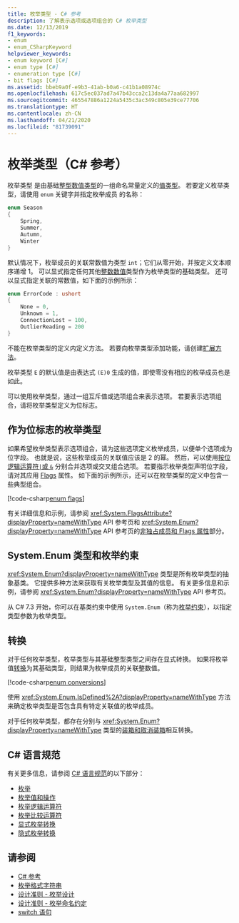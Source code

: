 ```yaml
---
title: 枚举类型 - C# 参考
description: 了解表示选项或选项组合的 C# 枚举类型
ms.date: 12/13/2019
f1_keywords:
- enum
- enum_CSharpKeyword
helpviewer_keywords:
- enum keyword [C#]
- enum type [C#]
- enumeration type [C#]
- bit flags [C#]
ms.assetid: bbeb9a0f-e9b3-41ab-b0a6-c41b1a08974c
ms.openlocfilehash: 617c5ec037ad7a47b43cca2c13da4a77aa682997
ms.sourcegitcommit: 465547886a1224a5435c3ac349c805e39ce77706
ms.translationtype: HT
ms.contentlocale: zh-CN
ms.lasthandoff: 04/21/2020
ms.locfileid: "81739091"
---
```

# <a name="enumeration-types-c-reference"></a>枚举类型（C# 参考）

枚举类型   是由基础[整型数值类型](value-types.md)的一组命名常量定义的[值类型](integral-numeric-types.md)。 若要定义枚举类型，请使用 `enum` 关键字并指定枚举成员  的名称：

```csharp
enum Season
{
    Spring,
    Summer,
    Autumn,
    Winter
}
```

默认情况下，枚举成员的关联常数值为类型 `int`；它们从零开始，并按定义文本顺序递增 1。 可以显式指定任何其他[整数数值](integral-numeric-types.md)类型作为枚举类型的基础类型。 还可以显式指定关联的常数值，如下面的示例所示：

```csharp
enum ErrorCode : ushort
{
    None = 0,
    Unknown = 1,
    ConnectionLost = 100,
    OutlierReading = 200
}
```

不能在枚举类型的定义内定义方法。 若要向枚举类型添加功能，请创建[扩展方法](../../programming-guide/classes-and-structs/extension-methods.md)。

枚举类型 `E` 的默认值是由表达式 `(E)0` 生成的值，即使零没有相应的枚举成员也是如此。

可以使用枚举类型，通过一组互斥值或选项组合来表示选项。 若要表示选项组合，请将枚举类型定义为位标志。

## <a name="enumeration-types-as-bit-flags"></a>作为位标志的枚举类型

如果希望枚举类型表示选项组合，请为这些选项定义枚举成员，以便单个选项成为位字段。 也就是说，这些枚举成员的关联值应该是 2 的幂。 然后，可以使用[按位逻辑运算符`|`或 `&`](../operators/bitwise-and-shift-operators.md#enumeration-logical-operators) 分别合并选项或交叉组合选项。 若要指示枚举类型声明位字段，请对其应用 [Flags](xref:System.FlagsAttribute) 属性。 如下面的示例所示，还可以在枚举类型的定义中包含一些典型组合。

[!code-csharp[enum flags](snippets/EnumType.cs#Flags)]

有关详细信息和示例，请参阅 <xref:System.FlagsAttribute?displayProperty=nameWithType> API 参考页和 <xref:System.Enum?displayProperty=nameWithType> API 参考页的[非独占成员和 Flags 属性](/dotnet/api/system.enum#non-exclusive-members-and-the-flags-attribute)部分。

## <a name="the-systemenum-type-and-enum-constraint"></a>System.Enum 类型和枚举约束

<xref:System.Enum?displayProperty=nameWithType> 类型是所有枚举类型的抽象基类。 它提供多种方法来获取有关枚举类型及其值的信息。 有关更多信息和示例，请参阅 <xref:System.Enum?displayProperty=nameWithType> API 参考页。

从 C# 7.3 开始，你可以在基类约束中使用 `System.Enum`（称为[枚举约束](../../programming-guide/generics/constraints-on-type-parameters.md#enum-constraints)），以指定类型参数为枚举类型。

## <a name="conversions"></a>转换

对于任何枚举类型，枚举类型与其基础整型类型之间存在显式转换。 如果将枚举值[转换](../operators/type-testing-and-cast.md#cast-expression)为其基础类型，则结果为枚举成员的关联整数值。

[!code-csharp[enum conversions](snippets/EnumType.cs#Conversions)]

使用 <xref:System.Enum.IsDefined%2A?displayProperty=nameWithType> 方法来确定枚举类型是否包含具有特定关联值的枚举成员。

对于任何枚举类型，都存在分别与 <xref:System.Enum?displayProperty=nameWithType> 类型的[装箱和取消装箱](../../programming-guide/types/boxing-and-unboxing.md)相互转换。

## <a name="c-language-specification"></a>C# 语言规范

有关更多信息，请参阅 [C# 语言规范](~/_csharplang/spec/introduction.md)的以下部分：

- [枚举](~/_csharplang/spec/enums.md)
- [枚举值和操作](~/_csharplang/spec/enums.md#enum-values-and-operations)
- [枚举逻辑运算符](~/_csharplang/spec/expressions.md#enumeration-logical-operators)
- [枚举比较运算符](~/_csharplang/spec/expressions.md#enumeration-comparison-operators)
- [显式枚举转换](~/_csharplang/spec/conversions.md#explicit-enumeration-conversions)
- [隐式枚举转换](~/_csharplang/spec/conversions.md#implicit-enumeration-conversions)

## <a name="see-also"></a>请参阅

- [C# 参考](../index.md)
- [枚举格式字符串](../../../standard/base-types/enumeration-format-strings.md)
- [设计准则 - 枚举设计](../../../standard/design-guidelines/enum.md)
- [设计准则 - 枚举命名约定](../../../standard/design-guidelines/names-of-classes-structs-and-interfaces.md#naming-enumerations)
- [switch 语句](../keywords/switch.md)
